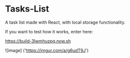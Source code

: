 # Tasks-List
A task list made with React, with local storage functionality.

If you want to test how it works, enter here:

https://build-3lwmhuzpq.now.sh

![image] ('https://imgur.com/a/g6udT9J')
